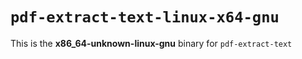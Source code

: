 # `pdf-extract-text-linux-x64-gnu`

This is the **x86_64-unknown-linux-gnu** binary for `pdf-extract-text`

